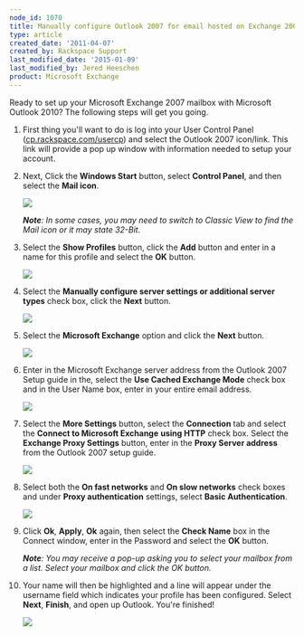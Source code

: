 ```yaml
---
node_id: 1070
title: Manually configure Outlook 2007 for email hosted on Exchange 2007
type: article
created_date: '2011-04-07'
created_by: Rackspace Support
last_modified_date: '2015-01-09'
last_modified_by: Jered Heeschen
product: Microsoft Exchange
---
```


Ready to set up your Microsoft Exchange 2007 mailbox with Microsoft
Outlook 2010? The following steps will get you going.

1.  First thing you'll want to do is log into your User Control Panel
    ([cp.rackspace.com/usercp](http://cp.rackspace.com/usercp)) and
    select the Outlook 2007 icon/link. This link will provide a pop up
    window with information needed to setup your account.

2.  Next, Click the **Windows Start** button, select **Control Panel**,
    and then select the **Mail icon**.

    ![](http://c965993.r93.cf2.rackcdn.com/(E%26A)Outlook2010ExchangeTwo.png)

    ***Note**: In some cases, you may need to switch to Classic View to
    find the Mail icon or it may state 32-Bit.*

3.  Select the **Show Profiles** button, click the **Add** button and
    enter in a name for this profile and select the **OK** button.

    ![](http://c965993.r93.cf2.rackcdn.com/(E%26A)Outlook2010Exchange4.png)

4.  Select the **Manually configure server settings or additional server
    types** check box, click the **Next** button.

    ![](http://c965993.r93.cf2.rackcdn.com/(E%26A)Outlook2010Exchange50.png)

5.  Select the **Microsoft Exchange** option and click
    the **Next** button.

    ![](http://c965993.r93.cf2.rackcdn.com/(E%26A)Outlook2010Exchange6.png)

6.  Enter in the Microsoft Exchange server address from the Outlook 2007
    Setup guide in the, select the **Use Cached Exchange Mode** check
    box and in the User Name box, enter in your entire email address.

    ![](http://c965993.r93.cf2.rackcdn.com/(E%26A)Outlook2010Exchange7.png)

7.  Select the **More Settings** button, select the **Connection** tab
    and select the **Connect to Microsoft Exchange** **using HTTP**
    check box. Select the **Exchange Proxy Settings** button, enter in
    the **Proxy Server address** from the Outlook 2007 setup guide.

    ![](http://c965993.r93.cf2.rackcdn.com/(E%26A)Outlook2010Exchange8.png)

8.  Select both the **On fast networks** and **On slow networks** check
    boxes and under **Proxy authentication** settings, select **Basic
    Authentication**.

    ![](http://c965993.r93.cf2.rackcdn.com/(E%26A)Outlook2010Exchange9.png)

9.  Click **Ok**, **Apply**, **Ok** again, then select the **Check
    Name** box in the Connect window, enter in the Password and select
    the **OK** button.

    ***Note**: You may receive a pop-up asking you to select your
    mailbox from a list. Select your mailbox and click the OK button.*

10. Your name will then be highlighted and a line will appear under the
    username field which indicates your profile has been configured.
    Select **Next**, **Finish**, and open up Outlook. You're finished!

    ![](http://c965993.r93.cf2.rackcdn.com/(E%26A)Outlook2010Exchange10.png)




